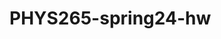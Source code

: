 # PHYS265-spring24-hw

<template for> homework submission of PHYS265-spring24 for <your_name>

1. Fork this repo into your own github account
2. Change visibility from *public* to *private*   (See Settings -> Danger Zone -> change visibility)
3. Put your name in this README file
4. Add your instructors as collaborators (See Settings -> General -> Collaborators)
   * teuben
   * gcarterhall
   * TBD_TA
6. (optional) remove these steps from this README file
